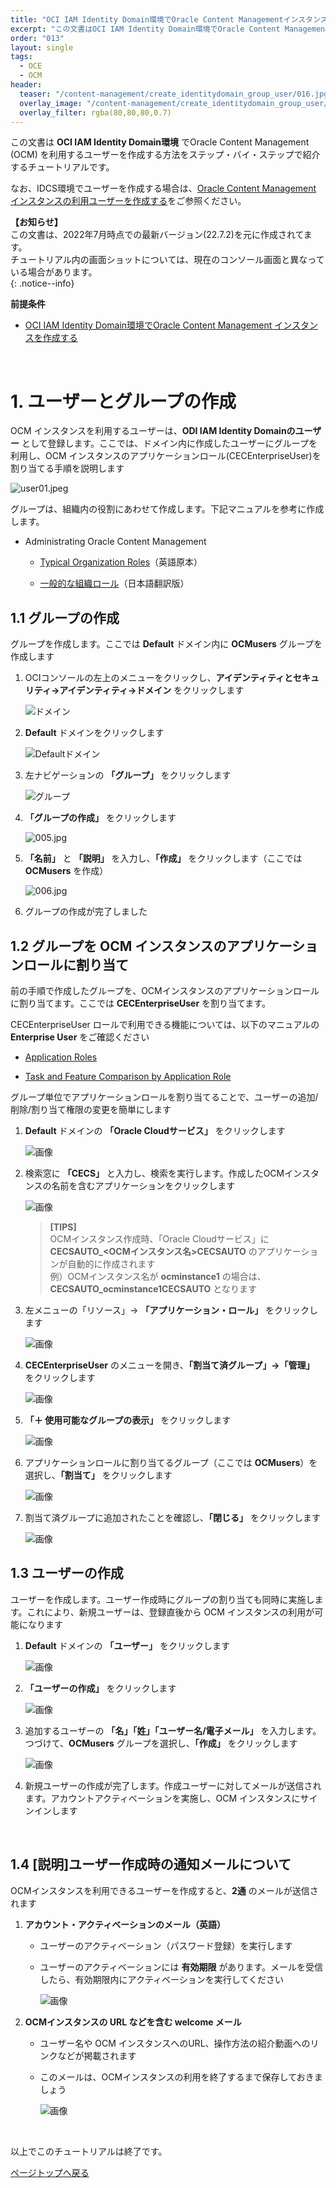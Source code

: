 ```yaml
---
title: "OCI IAM Identity Domain環境でOracle Content Managementインスタンスの利用ユーザーを作成する"
excerpt: "この文書はOCI IAM Identity Domain環境でOracle Content Managementを利用するユーザーを作成する方法をステップ・バイ・ステップで紹介するチュートリアルです"
order: "013"
layout: single
tags:
  - OCE
  - OCM
header:
  teaser: "/content-management/create_identitydomain_group_user/016.jpg"
  overlay_image: "/content-management/create_identitydomain_group_user/016.jpg"
  overlay_filter: rgba(80,80,80,0.7)
---
```


この文書は **OCI IAM Identity Domain環境** でOracle Content Management (OCM) を利用するユーザーを作成する方法をステップ・バイ・ステップで紹介するチュートリアルです。

なお、IDCS環境でユーザーを作成する場合は、[Oracle Content Management インスタンスの利用ユーザーを作成する](../create_idcs_group_user)をご参照ください。


**【お知らせ】**  
この文書は、2022年7月時点での最新バージョン(22.7.2)を元に作成されてます。  
チュートリアル内の画面ショットについては、現在のコンソール画面と異なっている場合があります。  
{: .notice--info}

**前提条件**
- [OCI IAM Identity Domain環境でOracle Content Management インスタンスを作成する](../create_ocm_instance_IdentityDomain)

<br>

# 1. ユーザーとグループの作成

OCM インスタンスを利用するユーザーは、**ODI IAM Identity Domainのユーザー** として登録します。ここでは、ドメイン内に作成したユーザーにグループを利用し、OCM インスタンスのアプリケーションロール(CECEnterpriseUser)を割り当てる手順を説明します

![user01.jpeg](001.jpg)

グループは、組織内の役割にあわせて作成します。下記マニュアルを参考に作成します。

- Administrating Oracle Content Management

    - [Typical Organization Roles](https://docs.oracle.com/en/cloud/paas/content-cloud/administer/typical-organization-roles.html)（英語原本）

    - [一般的な組織ロール](https://docs.oracle.com/cloud/help/ja/content-cloud/CECSA/GUID-0F493C82-1855-4A43-8A6B-E59A32B2EBC0.htm#CECSA-GUID-0F493C82-1855-4A43-8A6B-E59A32B2EBC0)（日本語翻訳版）



## 1.1 グループの作成

グループを作成します。ここでは **Default** ドメイン内に **OCMusers** グループを作成します

1. OCIコンソールの左上のメニューをクリックし、**アイデンティティとセキュリティ→アイデンティティ→ドメイン** をクリックします

    ![ドメイン](002.jpg)

1. **Default** ドメインをクリックします

    ![Defaultドメイン](003.jpg)

1. 左ナビゲーションの **「グループ」** をクリックします

    ![グループ](004.jpg)

1. **「グループの作成」** をクリックします

    ![005.jpg](005.jpg)

1. **「名前」** と **「説明」** を入力し、**「作成」** をクリックします（ここでは **OCMusers** を作成）

    ![006.jpg](006.jpg)

1. グループの作成が完了しました


## 1.2 グループを OCM インスタンスのアプリケーションロールに割り当て

前の手順で作成したグループを、OCMインスタンスのアプリケーションロールに割り当てます。ここでは **CECEnterpriseUser** を割り当てます。

CECEnterpriseUser ロールで利用できる機能については、以下のマニュアルの **Enterprise User** をご確認ください

+ [Application Roles](https://docs.oracle.com/en/cloud/paas/content-cloud/administer/application-roles.html)

+ [Task and Feature Comparison by Application Role](https://docs.oracle.com/en/cloud/paas/content-cloud/administer/task-and-feature-comparison-application-role.html)

グループ単位でアプリケーションロールを割り当てることで、ユーザーの追加/削除/割り当て権限の変更を簡単にします

1. **Default** ドメインの **「Oracle Cloudサービス」** をクリックします

    ![画像](007.jpg)

1. 検索窓に **「CECS」** と入力し、検索を実行します。作成したOCMインスタンスの名前を含むアプリケーションをクリックします

    ![画像](008.jpg)

    > **[TIPS]**  
    > OCMインスタンス作成時、「Oracle Cloudサービス」に **CECSAUTO_\<OCMインスタンス名\>CECSAUTO** のアプリケーションが自動的に作成されます  
    > 例）OCMインスタンス名が **ocminstance1** の場合は、**CECSAUTO_ocminstance1CECSAUTO** となります  

1. 左メニューの「リソース」→ **「アプリケーション・ロール」** をクリックします

    ![画像](009.jpg)

1. **CECEnterpriseUser** のメニューを開き、**「割当て済グループ」→「管理」** をクリックします

    ![画像](010.jpg)

1.  **「＋ 使用可能なグループの表示」** をクリックします

    ![画像](011.jpg)

1. アプリケーションロールに割り当てるグループ（ここでは **OCMusers**）を選択し、**「割当て」** をクリックします

    ![画像](012.jpg)

1. 割当て済グループに追加されたことを確認し、**「閉じる」** をクリックします

    ![画像](018.jpg)

## 1.3 ユーザーの作成

ユーザーを作成します。ユーザー作成時にグループの割り当ても同時に実施します。これにより、新規ユーザーは、登録直後から OCM インスタンスの利用が可能になります

1. **Default** ドメインの **「ユーザー」** をクリックします

    ![画像](013.jpg)

1. **「ユーザーの作成」** をクリックします

    ![画像](014.jpg)

1. 追加するユーザーの **「名」「姓」「ユーザー名/電子メール」** を入力します。つづけて、**OCMusers** グループを選択し、**「作成」** をクリックします

    ![画像](015.jpg)

1. 新規ユーザーの作成が完了します。作成ユーザーに対してメールが送信されます。アカウントアクティベーションを実施し、OCM インスタンスにサインインします

<br>

## 1.4 [説明]ユーザー作成時の通知メールについて

OCMインスタンスを利用できるユーザーを作成すると、**2通** のメールが送信されます

1. **アカウント・アクティベーションのメール（英語）**

    - ユーザーのアクティベーション（パスワード登録）を実行します
    - ユーザーのアクティベーションには **有効期限** があります。メールを受信したら、有効期限内にアクティベーションを実行してください

      ![画像](017.jpg)

1. **OCMインスタンスの URL などを含む welcome メール**

    - ユーザー名や OCM インスタンスへのURL、操作方法の紹介動画へのリンクなどが掲載されます
    - このメールは、OCMインスタンスの利用を終了するまで保存しておきましょう

      ![画像](016.jpg)



<br>

以上でこのチュートリアルは終了です。

[ページトップへ戻る](#top)
